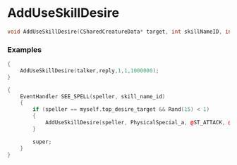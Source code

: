 # AddUseSkillDesire

```cpp - C++
void AddUseSkillDesire(CSharedCreatureData* target, int skillNameID, int skillType, int actionMoveType, float value);
```

### Examples

```cpp - C++
{
	AddUseSkillDesire(talker,reply,1,1,1000000);
}
```

```cpp - C++
{
    EventHandler SEE_SPELL(speller, skill_name_id)
    {
        if (speller == myself.top_desire_target && Rand(15) < 1)
        {
            AddUseSkillDesire(speller, PhysicalSpecial_a, @ST_ATTACK, @AMT_MOVE_TO_TARGET, 1000000);
        }

        super;
    }
}
```
